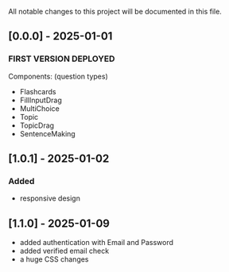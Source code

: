 All notable changes to this project will be documented in this file.

## [0.0.0] - 2025-01-01

### FIRST VERSION DEPLOYED

Components: (question types)

- Flashcards
- FillInputDrag
- MultiChoice
- Topic
- TopicDrag
- SentenceMaking

## [1.0.1] - 2025-01-02

### Added

- responsive design

## [1.1.0] - 2025-01-09

- added authentication with Email and Password
- added verified email check
- a huge CSS changes
